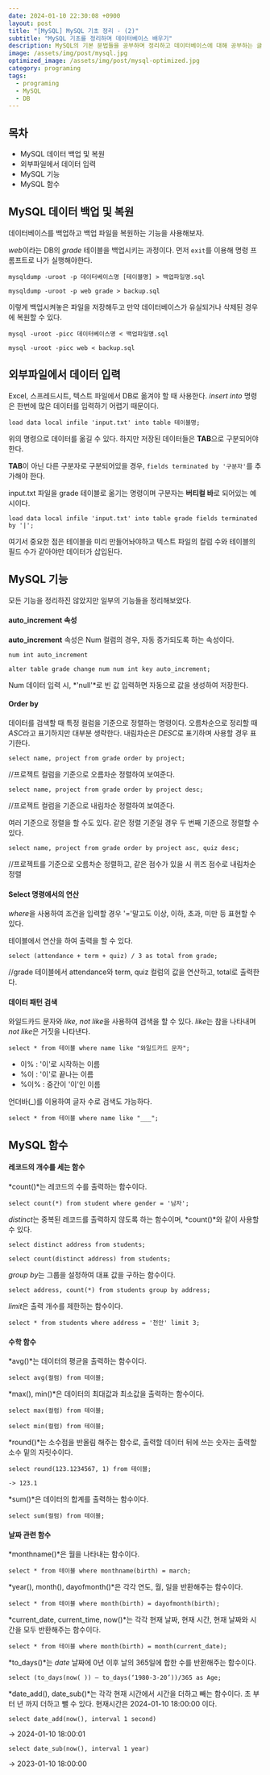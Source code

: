 ```yaml
---
date: 2024-01-10 22:30:08 +0900
layout: post
title: "[MySQL] MySQL 기초 정리 - (2)"
subtitle: "MySQL 기초를 정리하며 데이터베이스 배우기"
description: MySQL의 기본 문법들을 공부하며 정리하고 데이터베이스에 대해 공부하는 글
image: /assets/img/post/mysql.jpg
optimized_image: /assets/img/post/mysql-optimized.jpg
category: programing
tags:
  - programing
  - MySQL
  - DB
---
```


## 목차

- MySQL 데이터 백업 및 복원
- 외부파일에서 데이터 입력
- MySQL 기능
- MySQL 함수


## MySQL 데이터 백업 및 복원

데이터베이스를 백업하고 백업 파일을 복원하는 기능을 사용해보자.

*web*이라는 DB의 *grade* 테이블을 백업시키는 과정이다.
먼저 `exit`를 이용해 명령 프롬프트로 나가 실행해야한다.

`mysqldump -uroot -p 데이터베이스명 [테이블명] > 백업파일명.sql`

`mysqldump -uroot -p web grade > backup.sql`

이렇게 백업시켜놓은 파일을 저장해두고 만약 데이터베이스가 유실되거나 삭제된 경우에 복원할 수 있다.

`mysql -uroot -picc 데이터베이스명 < 백업파일명.sql`

`mysql -uroot -picc web < backup.sql`


## 외부파일에서 데이터 입력

Excel, 스프레드시트, 텍스트 파일에서 DB로 옮겨야 할 때 사용한다. *insert into* 명령은 한번에 많은 데이터를 입력하기 어렵기 때문이다.

`load data local infile 'input.txt' into table 테이블명;`

위의 명령으로 데이터를 옮길 수 있다. 하지만 저장된 데이터들은 **TAB**으로 구분되어야 한다.

**TAB**이 아닌 다른 구분자로 구분되어있을 경우, `fields terminated by '구분자'`를 추가해야 한다.

input.txt 파일을 grade 테이블로 옮기는 명령이며 구분자는 **버티컬 바**로 되어있는 예시이다. 

`load data local infile 'input.txt' into table grade fields terminated by '|';`

여기서 중요한 점은 테이블을 미리 만들어놔야하고 텍스트 파일의 컬럼 수와 테이블의 필드 수가 같아야만 데이터가 삽입된다. 


## MySQL 기능

모든 기능을 정리하진 않았지만 일부의 기능들을 정리해보았다.

#### auto_increment 속성

**auto_increment** 속성은 Num 컬럼의 경우, 자동 증가되도록 하는 속성이다.

`num int auto_increment`

`alter table grade change num num int key auto_increment;`

Num 데이터 입력 시, *'null'*로 빈 값 입력하면 자동으로 값을 생성하여 저장한다.

#### Order by

데이터를 검색할 때 특정 컬럼을 기준으로 정렬하는 명령이다.
오름차순으로 정리할 때 *ASC*라고 표기하지만 대부분 생략한다.
내림차순은 *DESC*로 표기하며 사용할 경우 표기한다.

`select name, project from grade order by project;`

//프로젝트 컬럼을 기준으로 오름차순 정렬하여 보여준다.

`select name, project from grade order by project desc;`

//프로젝트 컬럼을 기준으로 내림차순 정렬하여 보여준다.

여러 기준으로 정렬을 할 수도 있다. 같은 정렬 기준일 경우 두 번째 기준으로 정렬할 수 있다.

`select name, project from grade order by project asc, quiz desc;`

//프로젝트를 기준으로 오름차순 정렬하고, 같은 점수가 있을 시 퀴즈 점수로 내림차순 정렬

#### Select 명령에서의 연산

*where*을 사용하여 조건을 입력할 경우 '='말고도 이상, 이하, 초과, 미만 등 표현할 수 있다.

테이블에서 연산을 하여 출력을 할 수 있다.

`select (attendance + term + quiz) / 3 as total from grade;`

//grade 테이블에서 attendance와 term, quiz 컬럼의 값을 연산하고, total로 출력한다.

#### 데이터 패턴 검색

와일드카드 문자와 *like, not like*을 사용하여 검색을 할 수 있다.
*like*는 참을 나타내며 *not like*은 거짓을 나타낸다.

`select * from 테이블 where name like "와일드카드 문자";`

- 이% :	'이'로 시작하는 이름
- %이 : '이'로 끝나는 이름
- %이% : 중간이 '이'인 이름

언더바(_)를 이용하여 글자 수로 검색도 가능하다.

`select * from 테이블 where name like "___";`


## MySQL 함수

#### 레코드의 개수를 세는 함수

*count()*는 레코드의 수를 출력하는 함수이다.

`select count(*) from student where gender = '남자';`

*distinct*는 중복된 레코드를 출력하지 않도록 하는 함수이며, *count()*와 같이 사용할 수 있다.

`select distinct address from students;`

`select count(distinct address) from students;`

*group by*는 그룹을 설정하여 대표 값을 구하는 함수이다.

`select address, count(*) from students group by address;`

*limit*은 출력 개수를 제한하는 함수이다.

`select * from students where address = '천안' limit 3;`

#### 수학 함수

*avg()*는 데이터의 평균을 출력하는 함수이다.

`select avg(컬럼) from 테이블;`

*max(), min()*은 데이터의 최대값과 최소값을 출력하는 함수이다.

`select max(컬럼) from 테이블;`

`select min(컬럼) from 테이블;`

*round()*는 소수점을 반올림 해주는 함수로, 출력할 데이터 뒤에 쓰는 숫자는 출력할 소수 밑의 자릿수이다.

`select round(123.1234567, 1) from 테이블;`

`-> 123.1`

*sum()*은 데이터의 합계를 출력하는 함수이다.

`select sum(컬럼) from 테이블;`

#### 날짜 관련 함수

*monthname()*은 월을 나타내는 함수이다.

`select * from 테이블 where monthname(birth) = march;`

*year(), month(), dayofmonth()*은 각각 연도, 월, 일을 반환해주는 함수이다.

`select * from 테이블 where month(birth) = dayofmonth(birth);`

*current_date, current_time, now()*는 각각 현재 날짜, 현재 시간, 현재 날짜와 시간을 모두 반환해주는 함수이다.

`select * from 테이블 where month(birth) = month(current_date);`

*to_days()*는 *date* 날짜에 0년 이후 날의 365일에 합한 수를 반환해주는 함수이다.

`select (to_days(now( )) – to_days(‘1980-3-20’))/365 as Age;`

*date_add(), date_sub()*는 각각 현재 시간에서 시간을 더하고 빼는 함수이다. 초 부터 년 까지 더하고 뺄 수 있다. 현재시간은 2024-01-10 18:00:00 이다.

`select date_add(now(), interval 1 second)`

-> 2024-01-10 18:00:01

`select date_sub(now(), interval 1 year)`

-> 2023-01-10 18:00:00


